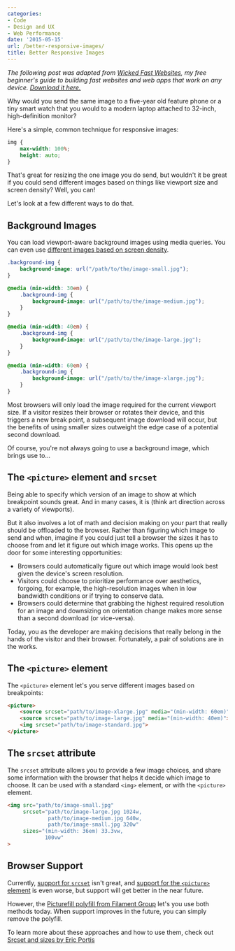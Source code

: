 ```yaml
---
categories:
- Code
- Design and UX
- Web Performance
date: '2015-05-15'
url: /better-responsive-images/
title: Better Responsive Images
---
```


*The following post was adapted from [Wicked Fast Websites](/wicked-fast-websites/), my free beginner's guide to building fast websites and web apps that work on any device. [Download it here.](/wicked-fast-websites/)*

Why would you send the same image to a five-year old feature phone or a tiny smart watch that you would to a modern laptop attached to 32-inch, high-definition monitor?

Here's a simple, common technique for responsive images:

```css
img {
    max-width: 100%;
    height: auto;
}
```

That's great for resizing the one image you do send, but wouldn't it be great if you could send different images based on things like viewport size and screen density? Well, you can!

Let's look at a few different ways to do that.

<!--more-->

## Background Images

You can load viewport-aware background images using media queries. You can even use [different images based on screen density](https://css-tricks.com/snippets/css/retina-display-media-query/).

```css
.background-img {
    background-image: url("/path/to/the/image-small.jpg");
}

@media (min-width: 30em) {
    .background-img {
        background-image: url("/path/to/the/image-medium.jpg");
    }
}

@media (min-width: 40em) {
    .background-img {
        background-image: url("/path/to/the/image-large.jpg");
    }
}

@media (min-width: 60em) {
    .background-img {
        background-image: url("/path/to/the/image-xlarge.jpg");
    }
}
```

Most browsers will only load the image required for the current viewport size. If a visitor resizes their browser or rotates their device, and this triggers a new break point, a subsequent image download will occur, but the benefits of using smaller sizes outweight the edge case of a potential second download.

Of course, you're not always going to use a background image, which brings use to...

## The `<picture>` element and `srcset`

Being able to specify which version of an image to show at which breakpoint sounds great. And in many cases, it is (think art direction across a variety of viewports).

But it also involves a lot of math and decision making on your part that really should be offloaded to the browser. Rather than figuring which image to send and when, imagine if you could just tell a browser the sizes it has to choose from and let it figure out which image works. This opens up the door for some interesting opportunities:

* Browsers could automatically figure out which image would look best given the device's screen resolution.
* Visitors could choose to prioritize performance over aesthetics, forgoing, for example, the high-resolution images when in low bandwidth conditions or if trying to conserve data.
* Browsers could determine that grabbing the highest required resolution for an image and downsizing on orientation change makes more sense than a second download (or vice-versa).

Today, you as the developer are making decisions that really belong in the hands of the visitor and their browser. Fortunately, a pair of solutions are in the works.

## The `<picture>` element

The `<picture>` element let's you serve different images based on breakpoints:

```html
<picture>
    <source srcset="path/to/image-xlarge.jpg" media="(min-width: 60em)">
    <source srcset="path/to/image-large.jpg" media="(min-width: 40em)">
    <img srcset="path/to/image-standard.jpg">
</picture>
```

## The `srcset` attribute

The `srcset` attribute allows you to provide a few image choices, and share some information with the browser that helps it decide which image to choose. It can be used with a standard `<img>` element, or with the `<picture>` element.

```html
<img src="path/to/image-small.jpg"
     srcset="path/to/image-large.jpg 1024w,
             path/to/image-medium.jpg 640w,
             path/to/image-small.jpg 320w"
     sizes="(min-width: 36em) 33.3vw,
            100vw"
>
```

## Browser Support

Currently, [support for `srcset`](http://caniuse.com/#feat=picture) isn't great, and [support for the `<picture>` element](http://caniuse.com/#feat=picture) is even worse, but support will get better in the near future.

However, the [Picturefill polyfill from Filament Group](http://scottjehl.github.io/picturefill/) let's you use both methods today. When support improves in the future, you can simply remove the polyfill.

To learn more about these approaches and how to use them, check out [Srcset and sizes by Eric Portis](https://ericportis.com/posts/2014/srcset-sizes/)